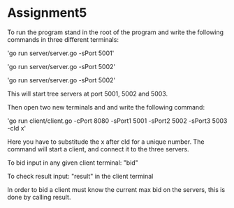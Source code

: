 # Assignment5

To run the program stand in the root of the program and write the following commands in three different terminals:

'go run server/server.go -sPort 5001'

'go run server/server.go -sPort 5002'

'go run server/server.go -sPort 5002'

This will start tree servers at port 5001, 5002 and 5003.

Then open two new terminals and and write the following command:

'go run client/client.go -cPort 8080 -sPort1 5001 -sPort2 5002 -sPort3 5003 -cId x'

Here you have to substitude the x after cId for a unique number.
The command will start a client, and connect it to the three servers.

To bid input in any given client terminal: "bid"

To check result input: "result" in the client terminal

In order to bid a client must know the current max bid on the servers, this is done by calling result. 
